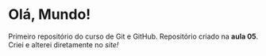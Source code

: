 # Olá, Mundo!
 Primeiro repositório do curso de Git e GitHub.
 Repositório criado na **aula 05**.
 Criei e alterei diretamente no *site!*
